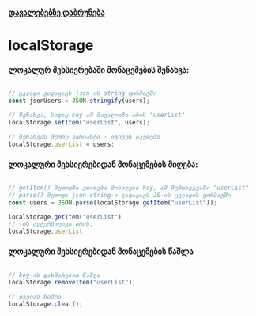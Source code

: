 ### [დავალებებზე დაბრუნება](README.md) 

# localStorage 

### ლოკალურ მეხსიერებაში მონაცემების შენახვა:

```js

// ცვლადი გადაყავს json-ის string ფორმატში
const jsonUsers = JSON.stringify(users); 

// შენახვა, სადაც key ამ მაგალითში არის "userList"
localStorage.setItem("userList", users);

// შენახვის მეორე ვარიანტი - იგივეს აკეთებს
localStorage.userList = users;

```

### ლოკალური მეხსიერებიდან მონაცემების მიღება:

```js

// getItem() მეთოდში ეთითება მისაღები key, ამ შემთხვევაში "userList"
// parse() მეთოდს json string-ი გადაყავს JS-ის ცვლადის ფორმატში
const users = JSON.parse(localStorage.getItem("userList"));

localStorage.getItem("userList")
// -ის ალტერნატივა არის:
localStorage.userList

```

### ლოკალური მეხსიერებიდან მონაცემების წაშლა

```js

// key-ის დახმარებით წაშლა
localStorage.removeItem("userList");

// ყველას წაშლა
localStorage.clear();

```